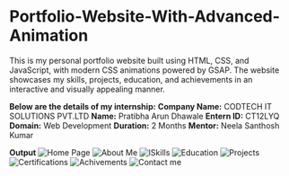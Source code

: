 # Portfolio-Website-With-Advanced-Animation
This is my personal portfolio website built using HTML, CSS, and JavaScript, with modern CSS animations powered by GSAP. The website showcases my skills, projects, education, and achievements in an interactive and visually appealing manner.

 **Below are the details of my internship:**
**Company Name:** CODTECH IT SOLUTIONS PVT.LTD
**Name:** Pratibha Arun Dhawale
**Entern ID:** CT12LYQ
**Domain:** Web Development
**Duration:** 2 Months
**Mentor:** Neela Santhosh Kumar

**Output**
![Home Page](https://github.com/user-attachments/assets/60d61c8d-6737-4e1e-925d-e90aa8ebce52)
![About Me](https://github.com/user-attachments/assets/586c169b-bf1b-424a-91ac-532b08900468)
![ISkills](https://github.com/user-attachments/assets/b3c28f05-e002-4589-8854-df997167a210)
![Education](https://github.com/user-attachments/assets/d76c46a5-1d4f-47b5-9085-9dc96301ceeb)
![Projects](https://github.com/user-attachments/assets/5eb302ab-72c8-4318-9bc2-0e6381932d65)
![Certifications](https://github.com/user-attachments/assets/56704563-a385-403d-8545-73603503f484)
![Achivements](https://github.com/user-attachments/assets/972fe3e6-baac-48a9-921b-882bb169db1c)
![Contact me](https://github.com/user-attachments/assets/42135732-b731-42d3-bdbe-2004c58bbf3a)
